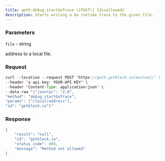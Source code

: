 ```yaml
---
title: geth:debug_startGoTrace \[POST\] {disallowed}
description: Starts writing a Go runtime trace to the given file.
---
```


### Parameters


`file` - string

address to a local file.

### Request

``` java
curl --location --request POST 'https://geth.getblock.io/mainnet/' \
--header 'x-api-key: YOUR-API-KEY' \
--header 'Content-Type: application/json' \
--data-raw '{"jsonrpc": "2.0",
"method": "debug_startGoTrace",
"params": ["/local/address"],
"id": "getblock.io"}'
```

###  Response

``` java
{
    "result": "null",
    "id": "getblock.io",
    "status_code": 405,
    "message": "Method not allowed"
}
```

